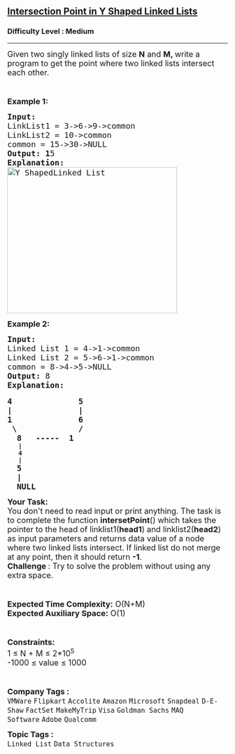 <h2><a href="https://practice.geeksforgeeks.org/problems/intersection-point-in-y-shapped-linked-lists/1?utm_source=gfg&utm_medium=article&utm_campaign=bottom_sticky_on_article">Intersection Point in Y Shaped Linked Lists</a></h2><h3>Difficulty Level : Medium</h3><hr><div class="problems_problem_content__Xm_eO"><p><span style="font-size:18px">Given two singly linked lists of size <strong>N</strong> and <strong>M, </strong>write a program to get the point where two linked lists intersect each other.</span></p>

<p>&nbsp;</p>

<p><span style="font-size:18px"><strong>Example 1:</strong></span></p>

<pre><span style="font-size:18px"><strong>Input:</strong><strong>
</strong>LinkList1 = 3-&gt;6-&gt;9-&gt;common
LinkList2 = 10-&gt;common
common = 15-&gt;30-&gt;NULL
<strong>Output: 1</strong>5
<strong>Explanation:
</strong><img alt="Y ShapedLinked List" class="aligncenter size-full wp-image-2753" src="https://contribute.geeksforgeeks.org/wp-content/uploads/linked.jpg" style="height:334px; width:388px" title="Y ShapedLinked List"></span>
</pre>

<p><span style="font-size:18px"><strong>Example 2:</strong></span></p>

<pre><span style="font-size:18px"><strong>Input: 
</strong>Linked List 1 = 4-&gt;1-&gt;common
Linked List 2 = 5-&gt;6-&gt;1-&gt;common
common = 8-&gt;4-&gt;5-&gt;NULL
<strong>Output: </strong>8
<strong>Explanation: </strong></span>

<span style="font-size:18px"><strong>4              5</strong></span>
<span style="font-size:18px"><strong>|              |</strong></span>
<span style="font-size:18px"><strong>1              6
</strong></span><span style="font-size:18px"><strong> \             /</strong></span>
<span style="font-size:18px"><strong>  8   -----  1 </strong></span>
   <strong>|</strong>
   <strong>4</strong>
   <strong>|
</strong><span style="font-size:18px"><strong>  5</strong></span>
<span style="font-size:18px"><strong>  |</strong></span>
<span style="font-size:18px"><strong>  NULL       </strong></span></pre>

<p><span style="font-size:18px"><strong>Your Task:</strong><br>
You don't need to read input or print anything. The task is to complete the function <strong>intersetPoint</strong>() which takes the pointer to the head of linklist1(<strong>head1</strong>) and linklist2(<strong>head2</strong>) as input parameters and&nbsp;returns data value of a node where two linked lists intersect. If linked list do not merge at any point, then it should&nbsp;return <strong>-1</strong>.</span><br>
<span style="font-size:18px"><strong>Challenge </strong>: Try to solve the problem without using any extra space.</span></p>

<p>&nbsp;</p>

<p><span style="font-size:18px"><strong>Expected Time Complexity:</strong>&nbsp;O(N+M)<br>
<strong>Expected Auxiliary Space:</strong>&nbsp;O(1)</span></p>

<p>&nbsp;</p>

<p><span style="font-size:18px"><strong>Constraints:</strong><br>
1 ≤ N + M ≤&nbsp;2*10<sup>5</sup><br>
-1000&nbsp;≤&nbsp;value ≤&nbsp;1000</span></p>

<p>&nbsp;</p>
</div><p><span style=font-size:18px><strong>Company Tags : </strong><br><code>VMWare</code>&nbsp;<code>Flipkart</code>&nbsp;<code>Accolite</code>&nbsp;<code>Amazon</code>&nbsp;<code>Microsoft</code>&nbsp;<code>Snapdeal</code>&nbsp;<code>D-E-Shaw</code>&nbsp;<code>FactSet</code>&nbsp;<code>MakeMyTrip</code>&nbsp;<code>Visa</code>&nbsp;<code>Goldman Sachs</code>&nbsp;<code>MAQ Software</code>&nbsp;<code>Adobe</code>&nbsp;<code>Qualcomm</code>&nbsp;<br><p><span style=font-size:18px><strong>Topic Tags : </strong><br><code>Linked List</code>&nbsp;<code>Data Structures</code>&nbsp;